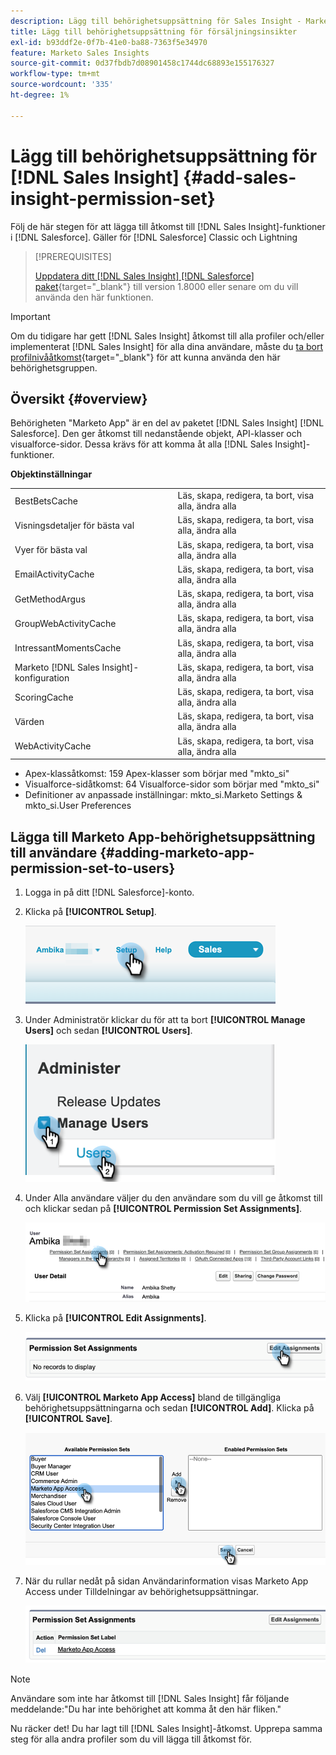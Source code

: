 ```yaml
---
description: Lägg till behörighetsuppsättning för Sales Insight - Marketo Docs - produktdokumentation
title: Lägg till behörighetsuppsättning för försäljningsinsikter
exl-id: b93ddf2e-0f7b-41e0-ba88-7363f5e34970
feature: Marketo Sales Insights
source-git-commit: 0d37fbdb7d08901458c1744dc68893e155176327
workflow-type: tm+mt
source-wordcount: '335'
ht-degree: 1%

---
```


# Lägg till behörighetsuppsättning för [!DNL Sales Insight] {#add-sales-insight-permission-set}

Följ de här stegen för att lägga till åtkomst till [!DNL Sales Insight]-funktioner i [!DNL Salesforce]. Gäller för [!DNL Salesforce] Classic och Lightning

>[!PREREQUISITES]
>
>[Uppdatera ditt [!DNL Sales Insight] [!DNL Salesforce] paket](/help/marketo/product-docs/marketo-sales-insight/msi-for-salesforce/upgrading/upgrading-your-msi-package.md){target="_blank"} till version 1.8000 eller senare om du vill använda den här funktionen.

>[!IMPORTANT]
>
>Om du tidigare har gett [!DNL Sales Insight] åtkomst till alla profiler och/eller implementerat [!DNL Sales Insight] för alla dina användare, måste du [ta bort profilnivååtkomst](/help/marketo/product-docs/marketo-sales-insight/msi-for-salesforce/configuration/remove-sales-insight-access.md){target="_blank"} för att kunna använda den här behörighetsgruppen.

## Översikt {#overview}

Behörigheten &quot;Marketo App&quot; är en del av paketet [!DNL Sales Insight] [!DNL Salesforce]. Den ger åtkomst till nedanstående objekt, API-klasser och visualforce-sidor. Dessa krävs för att komma åt alla [!DNL Sales Insight]-funktioner.

**Objektinställningar**

<table> 
 <tbody> 
 <tr> 
   <td>BestBetsCache</td> 
   <td>Läs, skapa, redigera, ta bort, visa alla, ändra alla</td> 
  </tr> 
  <tr> 
   <td>Visningsdetaljer för bästa val</td> 
   <td>Läs, skapa, redigera, ta bort, visa alla, ändra alla</td> 
  </tr> 
  <tr> 
   <td>Vyer för bästa val</td> 
   <td>Läs, skapa, redigera, ta bort, visa alla, ändra alla</td> 
  </tr> 
  <tr> 
   <td>EmailActivityCache</td> 
   <td>Läs, skapa, redigera, ta bort, visa alla, ändra alla</td> 
  </tr> 
  <tr> 
   <td>GetMethodArgus</td> 
   <td>Läs, skapa, redigera, ta bort, visa alla, ändra alla</td> 
  </tr> 
  <tr> 
   <td>GroupWebActivityCache</td> 
   <td>Läs, skapa, redigera, ta bort, visa alla, ändra alla</td> 
  </tr> 
  <tr> 
   <td>IntressantMomentsCache</td> 
   <td>Läs, skapa, redigera, ta bort, visa alla, ändra alla</td> 
  </tr> 
  <tr> 
   <td>Marketo [!DNL Sales Insight]-konfiguration</td> 
   <td>Läs, skapa, redigera, ta bort, visa alla, ändra alla</td> 
  </tr> 
  <tr> 
   <td>ScoringCache</td> 
   <td>Läs, skapa, redigera, ta bort, visa alla, ändra alla</td> 
  </tr> 
  <tr> 
   <td>Värden</td> 
   <td>Läs, skapa, redigera, ta bort, visa alla, ändra alla</td> 
  </tr> 
  <tr> 
   <td>WebActivityCache</td> 
   <td>Läs, skapa, redigera, ta bort, visa alla, ändra alla</td> 
  </tr> 
 </tbody> 
</table>

* Apex-klassåtkomst: 159 Apex-klasser som börjar med &quot;mkto_si&quot;
* Visualforce-sidåtkomst: 64 Visualforce-sidor som börjar med &quot;mkto_si&quot;
* Definitioner av anpassade inställningar: mkto_si.Marketo Settings &amp; mkto_si.User Preferences

## Lägga till Marketo App-behörighetsuppsättning till användare {#adding-marketo-app-permission-set-to-users}

1. Logga in på ditt [!DNL Salesforce]-konto.

1. Klicka på **[!UICONTROL Setup]**.

   ![](assets/add-sales-insight-permission-set-1.png)

1. Under Administratör klickar du för att ta bort **[!UICONTROL Manage Users]** och sedan **[!UICONTROL Users]**.

   ![](assets/add-sales-insight-permission-set-2.png)

1. Under Alla användare väljer du den användare som du vill ge åtkomst till och klickar sedan på **[!UICONTROL Permission Set Assignments]**.

   ![](assets/add-sales-insight-permission-set-3.png)

1. Klicka på **[!UICONTROL Edit Assignments]**.

   ![](assets/add-sales-insight-permission-set-4.png)

1. Välj **[!UICONTROL Marketo App Access]** bland de tillgängliga behörighetsuppsättningarna och sedan **[!UICONTROL Add]**. Klicka på **[!UICONTROL Save]**.

   ![](assets/add-sales-insight-permission-set-5.png)

1. När du rullar nedåt på sidan Användarinformation visas Marketo App Access under Tilldelningar av behörighetsuppsättningar.

   ![](assets/add-sales-insight-permission-set-6.png)

>[!NOTE]
>
>Användare som inte har åtkomst till [!DNL Sales Insight] får följande meddelande:&quot;Du har inte behörighet att komma åt den här fliken.&quot;

Nu räcker det! Du har lagt till [!DNL Sales Insight]-åtkomst. Upprepa samma steg för alla andra profiler som du vill lägga till åtkomst för.
